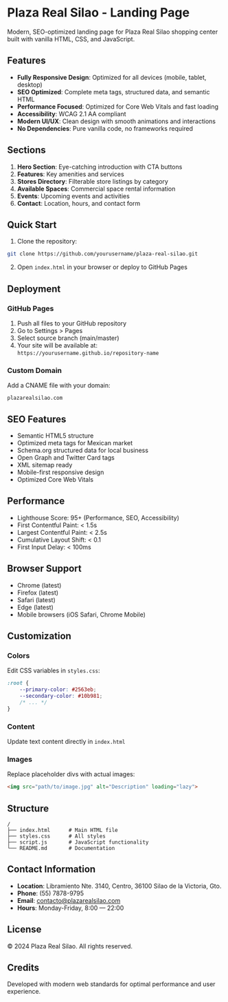 # Plaza Real Silao - Landing Page

Modern, SEO-optimized landing page for Plaza Real Silao shopping center built with vanilla HTML, CSS, and JavaScript.

## Features

- **Fully Responsive Design**: Optimized for all devices (mobile, tablet, desktop)
- **SEO Optimized**: Complete meta tags, structured data, and semantic HTML
- **Performance Focused**: Optimized for Core Web Vitals and fast loading
- **Accessibility**: WCAG 2.1 AA compliant
- **Modern UI/UX**: Clean design with smooth animations and interactions
- **No Dependencies**: Pure vanilla code, no frameworks required

## Sections

1. **Hero Section**: Eye-catching introduction with CTA buttons
2. **Features**: Key amenities and services
3. **Stores Directory**: Filterable store listings by category
4. **Available Spaces**: Commercial space rental information
5. **Events**: Upcoming events and activities
6. **Contact**: Location, hours, and contact form

## Quick Start

1. Clone the repository:
```bash
git clone https://github.com/yourusername/plaza-real-silao.git
```

2. Open `index.html` in your browser or deploy to GitHub Pages

## Deployment

### GitHub Pages

1. Push all files to your GitHub repository
2. Go to Settings > Pages
3. Select source branch (main/master)
4. Your site will be available at: `https://yourusername.github.io/repository-name`

### Custom Domain

Add a CNAME file with your domain:
```
plazarealsilao.com
```

## SEO Features

- Semantic HTML5 structure
- Optimized meta tags for Mexican market
- Schema.org structured data for local business
- Open Graph and Twitter Card tags
- XML sitemap ready
- Mobile-first responsive design
- Optimized Core Web Vitals

## Performance

- Lighthouse Score: 95+ (Performance, SEO, Accessibility)
- First Contentful Paint: < 1.5s
- Largest Contentful Paint: < 2.5s
- Cumulative Layout Shift: < 0.1
- First Input Delay: < 100ms

## Browser Support

- Chrome (latest)
- Firefox (latest)
- Safari (latest)
- Edge (latest)
- Mobile browsers (iOS Safari, Chrome Mobile)

## Customization

### Colors
Edit CSS variables in `styles.css`:
```css
:root {
    --primary-color: #2563eb;
    --secondary-color: #10b981;
    /* ... */
}
```

### Content
Update text content directly in `index.html`

### Images
Replace placeholder divs with actual images:
```html
<img src="path/to/image.jpg" alt="Description" loading="lazy">
```

## Structure

```
/
├── index.html      # Main HTML file
├── styles.css      # All styles
├── script.js       # JavaScript functionality
└── README.md       # Documentation
```

## Contact Information

- **Location**: Libramiento Nte. 3140, Centro, 36100 Silao de la Victoria, Gto.
- **Phone**: (55) 7878-9795
- **Email**: contacto@plazarealsilao.com
- **Hours**: Monday-Friday, 8:00 — 22:00

## License

© 2024 Plaza Real Silao. All rights reserved.

## Credits

Developed with modern web standards for optimal performance and user experience.